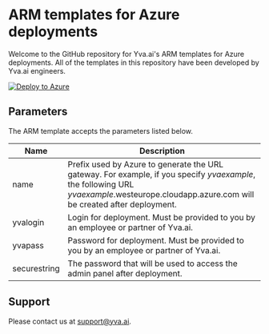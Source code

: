 # ARM templates for Azure deployments

Welcome to the GitHub repository for Yva.ai's ARM templates for Azure deployments. All of the templates in this repository have been developed by Yva.ai engineers.

[![Deploy to Azure](https://azuredeploy.net/deploybutton.svg)](https://azuredeploy.net/)

## Parameters

The ARM template accepts the parameters listed below.

Name | Description
--- | ---
name | Prefix used by Azure to generate the URL gateway. For example, if you specify _yvaexample_, the following URL _yvaexample_.westeurope.cloudapp.azure.com will be created after deployment.
yvalogin | Login for deployment. Must be provided to you by an employee or partner of Yva.ai.
yvapass | Password for deployment. Must be provided to you by an employee or partner of Yva.ai.
securestring | The password that will be used to access the admin panel after deployment.

## Support

Please contact us at [support@yva.ai](mailto:support@yva.ai).
